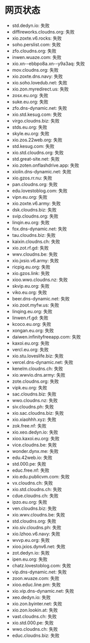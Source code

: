 # 网页状态
- std.dedyn.io: 失败
- diffireworks.cloudns.org: 失败
- xio.zoxte.v6.rocks: 失败
- soho.perslist.com: 失败
- zfo.cloudns.org: 失败
- inwen.wuaze.com: 失败
- xio.xn--ebbpo8a.xn--y9a3aq: 失败
- mov.cloudns.org: 失败
- xio.zoxte.dns.navy: 失败
- xio.soho.lovedub.net: 失败
- xio.zon.myredirect.us: 失败
- zosx.eu.org: 失败
- suke.eu.org: 失败
- zfo.dns-dynamic.net: 失败
- xio.std.kesug.com: 失败
- virgo.cloudns.biz: 失败
- stds.eu.org: 失败
- skyle.eu.org: 失败
- xio.zos.22web.org: 失败
- std.kesug.com: 失败
- xio.std.cloudns.org: 失败
- std.great-site.net: 失败
- xio.zoten.onflashdrive.app: 失败
- xiolin.dns-dynamic.net: 失败
- xio.gzos.rr.nu: 失败
- pan.cloudns.org: 失败
- edu.lovestoblog.com: 失败
- vipn.eu.org: 失败
- xio.zoxte.v6.army: 失败
- dsk.cloudns.biz: 失败
- svip.cloudns.org: 失败
- linqin.eu.org: 失败
- fox.dns-dynamic.net: 失败
- tau.cloudns.biz: 失败
- kaixin.cloudns.ch: 失败
- xio.zot.rf.gd: 失败
- wwv.cloudns.be: 失败
- xio.jxsio.v6.army: 失败
- ricpig.eu.org: 失败
- xio.gzos.link: 失败
- xioo.wwo.cloudns.nz: 失败
- skvip.eu.org: 失败
- viko.eu.org: 失败
- beer.dns-dynamic.net: 失败
- xio.zoot.myfw.us: 失败
- linqing.eu.org: 失败
- linwen.rf.gd: 失败
- kcoco.eu.org: 失败
- xongan.eu.org: 失败
- daiwen.infinityfreeapp.com: 失败
- kaxoi.eu.org: 失败
- vercl.eu.org: 失败
- xio.stu.loveslife.biz: 失败
- vercel.dns-dynamic.net: 失败
- kenelm.cloudns.ch: 失败
- xio.wwvio.dns.army: 失败
- zote.cloudns.org: 失败
- vipk.eu.org: 失败
- sac.cloudns.biz: 失败
- wwo.cloudns.nz: 失败
- siv.cloudns.ph: 失败
- xio.sac.cloudns.biz: 失败
- xio.xiaohhh.xyz: 失败
- zok.free.nf: 失败
- xio.xeo.dedyn.io: 失败
- xioo.kaxoi.eu.org: 失败
- vice.cloudns.be: 失败
- wonder.dynx.me: 失败
- edu.42web.io: 失败
- std.000.pe: 失败
- educ.free.nf: 失败
- xio.edu.publicvm.com: 失败
- vx.cloudns.ch: 失败
- xio.std.cloudns.ch: 失败
- cdue.cloudns.ch: 失败
- ipzo.eu.org: 失败
- ven.cloudns.biz: 失败
- xio.wwv.cloudns.be: 失败
- std.cloudns.org: 失败
- xio.siv.cloudns.ph: 失败
- xio.lzhoo.v6.navy: 失败
- wvvp.eu.org: 失败
- xioo.jxios.dynv6.net: 失败
- zot.dedyn.io: 失败
- ipen.eu.org: 失败
- chatz.lovestoblog.com: 失败
- vip.dns-dynamic.net: 失败
- zoon.wuaze.com: 失败
- xioo.educ.line.pm: 失败
- xio.vip.dns-dynamic.net: 失败
- xeo.dedyn.io: 失败
- xio.zon.byinter.net: 失败
- xio.zon.lookin.at: 失败
- vast.cloudns.ch: 失败
- xio.std.000.pe: 失败
- wwo.cloudns.ch: 失败
- educ.cloudns.biz: 失败
